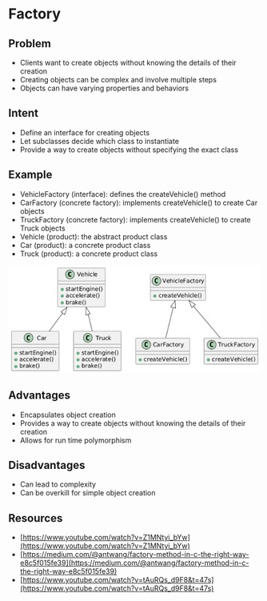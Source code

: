 # Factory

## Problem
* Clients want to create objects without knowing the details of their creation
* Creating objects can be complex and involve multiple steps
* Objects can have varying properties and behaviors

## Intent
* Define an interface for creating objects
* Let subclasses decide which class to instantiate
* Provide a way to create objects without specifying the exact class

## Example
* VehicleFactory (interface): defines the createVehicle() method
* CarFactory (concrete factory): implements createVehicle() to create Car objects
* TruckFactory (concrete factory): implements createVehicle() to create Truck objects
* Vehicle (product): the abstract product class
* Car (product): a concrete product class
* Truck (product): a concrete product class

![Factory pattern](./factory_img.png)

## Advantages
* Encapsulates object creation
* Provides a way to create objects without knowing the details of their creation
* Allows for run time polymorphism

## Disadvantages
* Can lead to complexity
* Can be overkill for simple object creation

## Resources

* [https://www.youtube.com/watch?v=Z1MNtyi_bYw](https://www.youtube.com/watch?v=Z1MNtyi_bYw)
* [https://medium.com/@antwang/factory-method-in-c-the-right-way-e8c5f015fe39](https://medium.com/@antwang/factory-method-in-c-the-right-way-e8c5f015fe39)
* [https://www.youtube.com/watch?v=tAuRQs_d9F8&t=47s](https://www.youtube.com/watch?v=tAuRQs_d9F8&t=47s)